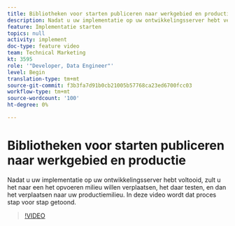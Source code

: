 ```yaml
---
title: Bibliotheken voor starten publiceren naar werkgebied en productie
description: Nadat u uw implementatie op uw ontwikkelingsserver hebt vergrendeld, wilt u deze naar een testomgeving verplaatsen, daar testen en vervolgens naar uw productieomgeving verplaatsen. In deze video wordt dat proces stap voor stap getoond.
feature: Implementatie starten
topics: null
activity: implement
doc-type: feature video
team: Technical Marketing
kt: 3595
role: '"Developer, Data Engineer"'
level: Begin
translation-type: tm+mt
source-git-commit: f3b3fa7d91b0cb21005b57768ca23ed6700fcc03
workflow-type: tm+mt
source-wordcount: '100'
ht-degree: 0%

---
```



# Bibliotheken voor starten publiceren naar werkgebied en productie

Nadat u uw implementatie op uw ontwikkelingsserver hebt voltooid, zult u het naar een het opvoeren milieu willen verplaatsen, het daar testen, en dan het verplaatsen naar uw productiemilieu. In deze video wordt dat proces stap voor stap getoond.

>[!VIDEO](https://video.tv.adobe.com/v/28777/?quality=12)
